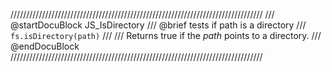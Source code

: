 ////////////////////////////////////////////////////////////////////////////////
/// @startDocuBlock JS_IsDirectory
/// @brief tests if path is a directory
/// `fs.isDirectory(path)`
///
/// Returns true if the *path* points to a directory.
/// @endDocuBlock
////////////////////////////////////////////////////////////////////////////////